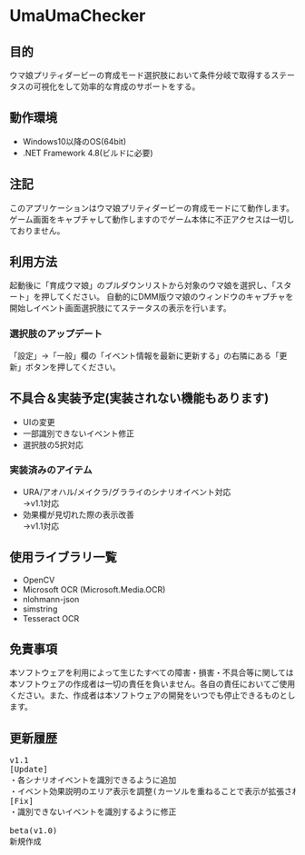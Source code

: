 # UmaUmaChecker  
## 目的
ウマ娘プリティダービーの育成モード選択肢において条件分岐で取得するステータスの可視化をして効率的な育成のサポートをする。

## 動作環境
- Windows10以降のOS(64bit)
- .NET Framework 4.8(ビルドに必要)

## 注記  
このアプリケーションはウマ娘プリティダービーの育成モードにて動作します。  
ゲーム画面をキャプチャして動作しますのでゲーム本体に不正アクセスは一切しておりません。

## 利用方法
起動後に「育成ウマ娘」のプルダウンリストから対象のウマ娘を選択し、「スタート」を押してください。
自動的にDMM版ウマ娘のウィンドウのキャプチャを開始しイベント画面選択肢にてステータスの表示を行います。

### 選択肢のアップデート
 「設定」→「一般」欄の「イベント情報を最新に更新する」の右隣にある「更新」ボタンを押してください。

## 不具合＆実装予定(実装されない機能もあります)
- UIの変更
- 一部識別できないイベント修正
- 選択肢の5択対応
 
### 実装済みのアイテム
- URA/アオハル/メイクラ/グラライのシナリオイベント対応  
  →v1.1対応
- 効果欄が見切れた際の表示改善  
 →v1.1対応 

## 使用ライブラリ一覧
- OpenCV
- Microsoft OCR (Microsoft.Media.OCR)
- nlohmann-json
- simstring
- Tesseract OCR

## 免責事項  
本ソフトウェアを利用によって生じたすべての障害・損害・不具合等に関しては本ソフトウェアの作成者は一切の責任を負いません。各自の責任においてご使用ください。また、作成者は本ソフトウェアの開発をいつでも停止できるものとします。

## 更新履歴
<pre>
v1.1
[Update]
・各シナリオイベントを識別できるように追加
・イベント効果説明のエリア表示を調整(カーソルを重ねることで表示が拡張されるように変更)
[Fix]
・識別できないイベントを識別するように修正

beta(v1.0)
新規作成
